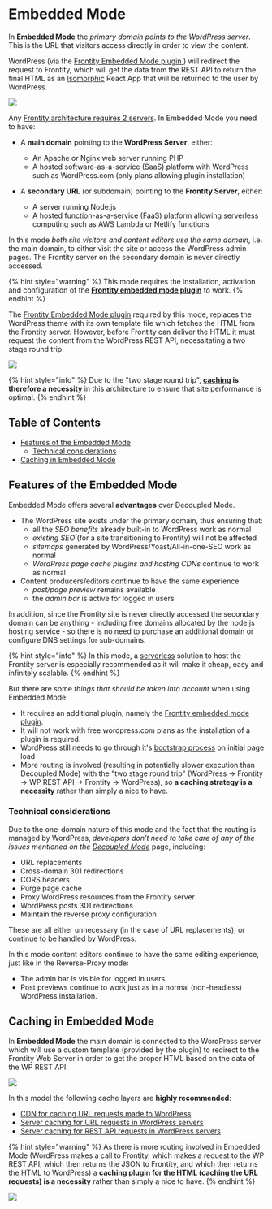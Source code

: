 # Embedded Mode

In **Embedded Mode** the _primary domain points to the WordPress server_. This is the URL that visitors access directly in order to view the content.

WordPress (via the [Frontity Embedded Mode plugin ](https://api.frontity.org/frontity-plugins/embedded-mode)) will redirect the request to Frontity, which will get the data from the REST API to return the final HTML as an [Isomorphic](https://medium.com/capital-one-tech/why-everyone-is-talking-about-isomorphic-universal-javascript-and-why-it-matters-38c07c87905) React App that will be returned to the user by WordPress.

![](https://frontity.org/wp-content/uploads/2021/05/frontity-embedded-mode.png)

Any [Frontity architecture requires 2 servers](README.md). In Embedded Mode you need to have:

- A **main domain** pointing to the **WordPress Server**, either:
  - An Apache or Nginx web server running PHP
  - A hosted software-as-a-service (SaaS) platform with WordPress such as WordPress.com (only plans allowing plugin installation)

- A **secondary URL** (or subdomain) pointing to the **Frontity Server**, either:
  - A server running Node.js
  - A hosted function-as-a-service (FaaS) platform allowing serverless computing such as AWS Lambda or Netlify functions

In this mode _both site visitors and content editors use the same domain_, i.e. the main domain, to either visit the site or access the WordPress admin pages. The Frontity server on the secondary domain is never directly accessed.

{% hint style="warning" %}
This mode requires the installation, activation and configuration of the [**Frontity embedded mode plugin**](https://api.frontity.org/frontity-plugins/embedded-mode) to work.
{% endhint %}

The [Frontity Embedded Mode plugin](https://api.frontity.org/frontity-plugins/embedded-mode) required by this mode, replaces the WordPress theme with its own template file which fetches the HTML from the Frontity server. However, before Frontity can deliver the HTML it must request the content from the WordPress REST API, necessitating a two stage round trip.

![](https://frontity.org/wp-content/uploads/2021/05/workflow-embedded-mode.png)

{% hint style="info" %}
Due to the "two stage round trip", **[caching](#caching-in-embedded-mode) is therefore a necessity** in this architecture to ensure that site performance is optimal.
{% endhint %}

## Table of Contents

<!-- toc -->

- [Features of the Embedded Mode](#features-of-the-embedded-mode)
  * [Technical considerations](#technical-considerations)
- [Caching in Embedded Mode](#caching-in-embedded-mode)

<!-- tocstop -->

## Features of the Embedded Mode

Embedded Mode offers several **advantages** over Decoupled Mode.

- The WordPress site exists under the primary domain, thus ensuring that:
  - all the _SEO benefits_ already built-in to WordPress work as normal
  - _existing SEO_ (for a site transitioning to Frontity) will not be affected
  - _sitemaps_ generated by WordPress/Yoast/All-in-one-SEO work as normal
  - _WordPress page cache plugins and hosting CDNs_ continue to work as normal
- Content producers/editors continue to have the same experience
  - _post/page preview_ remains available
  - the _admin bar_ is active for logged in users

In addition, since the Frontity site is never directly accessed the secondary domain can be anything - including free domains allocated by the node.js hosting service - so there is no need to purchase an additional domain or configure DNS settings for sub-domains.

{% hint style="info" %}
In this mode, a [serverless](https://about.gitlab.com/topics/serverless/) solution to host the Frontity server is especially recommended as it will make it cheap, easy and infinitely scalable.
{% endhint %}

But there are some _things that should be taken into account_ when using Embedded Mode:

- It requires an additional plugin, namely the [Frontity embedded mode plugin](https://api.frontity.org/frontity-plugins/embedded-mode).
- It will not work with free wordpress.com plans as the installation of a plugin is required.
- WordPress still needs to go through it's [bootstrap process](https://wordpress.tv/2017/06/22/alain-schlesser-demystifying-the-wordpress-bootstrap-process/) on initial page load
- More routing is involved (resulting in potentially slower execution than Decoupled Mode) with the "two stage round trip" (WordPress → Frontity → WP REST API → Frontity → WordPress), so **a caching strategy is a necessity** rather than simply a nice to have.

### Technical considerations

Due to the one-domain nature of this mode and the fact that the routing is managed by WordPress, _developers don’t need to take care of any of the issues mentioned on the [Decoupled Mode](./decoupled-mode.md#technical-considerations)_ page, including:
  - URL replacements
  - Cross-domain 301 redirections
  - CORS headers
  - Purge page cache
  - Proxy WordPress resources from the Frontity server
  - WordPress posts 301 redirections
  - Maintain the reverse proxy configuration

These are all either unnecessary (in the case of URL replacements), or continue to be handled by WordPress.

In this mode content editors continue to have the same editing experience, just like in the Reverse-Proxy mode:

- The admin bar is visible for logged in users.
- Post previews continue to work just as in a normal (non-headless) WordPress installation.


## Caching in Embedded Mode

In **Embedded Mode** the main domain is connected to the WordPress server which will use a custom template (provided by the plugin) to redirect to the Frontity Web Server in order to get the proper HTML based on the data of the WP REST API.

![](https://frontity.org/wp-content/uploads/2021/05/embedded-mode-features-cache.png)

In this model the following cache layers are **highly recommended**:
- [CDN for caching URL requests made to WordPress](../performance/caching.md#cdn-for-wordpress-servers)
- [Server caching for URL requests in WordPress servers](../performance/caching.md#server-caching-for-url-requests-in-wordpress-servers)
- [Server caching for REST API requests in WordPress servers](../performance/caching.md#server-caching-for-rest-api-requests-in-wordpress-servers)


{% hint style="warning" %}
As there is more routing involved in Embedded Mode (WordPress makes a call to Frontity, which makes a request to the WP REST API, which then returns the JSON to Frontity, and which then returns the HTML to WordPress) a **caching plugin for the HTML (caching the URL requests) is a necessity** rather than simply a nice to have.
{% endhint %}

![](https://frontity.org/wp-content/uploads/2021/05/cache-embedded-mode.png)





